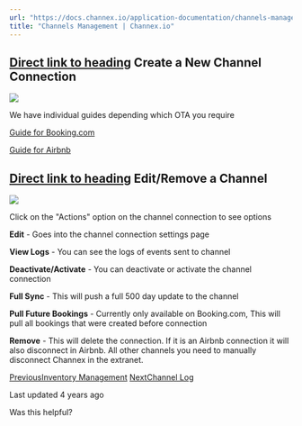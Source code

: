 ```yaml
---
url: "https://docs.channex.io/application-documentation/channels-management"
title: "Channels Management | Channex.io"
---
```


## [Direct link to heading](https://docs.channex.io/application-documentation/channels-management\#create-a-new-channel-connection)    Create a New Channel Connection

![](https://docs.channex.io/~gitbook/image?url=https%3A%2F%2F2514252617-files.gitbook.io%2F%7E%2Ffiles%2Fv0%2Fb%2Fgitbook-legacy-files%2Fo%2Fassets%252F-LWLG7_BCMgWd3mn6DYg%252F-MEmyjQMlal9ew7rbS55%252F-MEn0jzVofp87kYKj5By%252FScreenshot%25202020-08-15%2520at%252018.49.29.png%3Falt%3Dmedia%26token%3D18365215-072d-47dd-8e7c-34f797f219b8&width=768&dpr=4&quality=100&sign=3ea8b0a4&sv=2)

We have individual guides depending which OTA you require

[Guide for Booking.com](https://docs.channex.io/channel-mapping-guides/booking.com)

[Guide for Airbnb](https://docs.channex.io/channel-mapping-guides/airbnb)

## [Direct link to heading](https://docs.channex.io/application-documentation/channels-management\#edit-remove-a-channel)    Edit/Remove a Channel

![](https://docs.channex.io/~gitbook/image?url=https%3A%2F%2F2514252617-files.gitbook.io%2F%7E%2Ffiles%2Fv0%2Fb%2Fgitbook-legacy-files%2Fo%2Fassets%252F-LWLG7_BCMgWd3mn6DYg%252F-MEmyjQMlal9ew7rbS55%252F-MEn1D-ezSaVaMRQj55p%252FScreenshot%25202020-08-15%2520at%252018.51.28.png%3Falt%3Dmedia%26token%3D16eadcf2-555a-4b3e-af09-99abc1a6e99a&width=768&dpr=4&quality=100&sign=6cf3b58b&sv=2)

Click on the "Actions" option on the channel connection to see options

**Edit** \- Goes into the channel connection settings page

**View Logs** \- You can see the logs of events sent to channel

**Deactivate/Activate** \- You can deactivate or activate the channel connection

**Full Sync** \- This will push a full 500 day update to the channel

**Pull Future Bookings** \- Currently only available on Booking.com, This will pull all bookings that were created before connection

**Remove** \- This will delete the connection. If it is an Airbnb connection it will also disconnect in Airbnb. All other channels you need to manually disconnect Channex in the extranet.

[PreviousInventory Management](https://docs.channex.io/application-documentation/inventory-management) [NextChannel Log](https://docs.channex.io/application-documentation/channel-actions-log)

Last updated 4 years ago

Was this helpful?